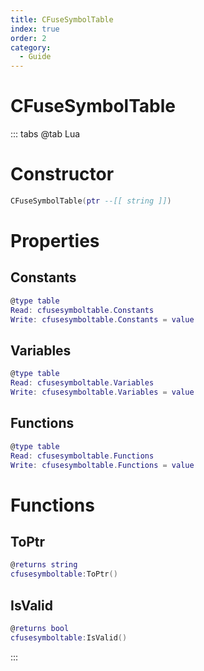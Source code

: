 ```yaml
---
title: CFuseSymbolTable
index: true
order: 2
category:
  - Guide
---
```


# CFuseSymbolTable

::: tabs
@tab Lua
# Constructor
```lua
CFuseSymbolTable(ptr --[[ string ]])
```
# Properties
## Constants 
```lua
@type table
Read: cfusesymboltable.Constants
Write: cfusesymboltable.Constants = value
```
## Variables 
```lua
@type table
Read: cfusesymboltable.Variables
Write: cfusesymboltable.Variables = value
```
## Functions 
```lua
@type table
Read: cfusesymboltable.Functions
Write: cfusesymboltable.Functions = value
```
# Functions
## ToPtr
```lua
@returns string
cfusesymboltable:ToPtr()
```
## IsValid
```lua
@returns bool
cfusesymboltable:IsValid()
```

:::